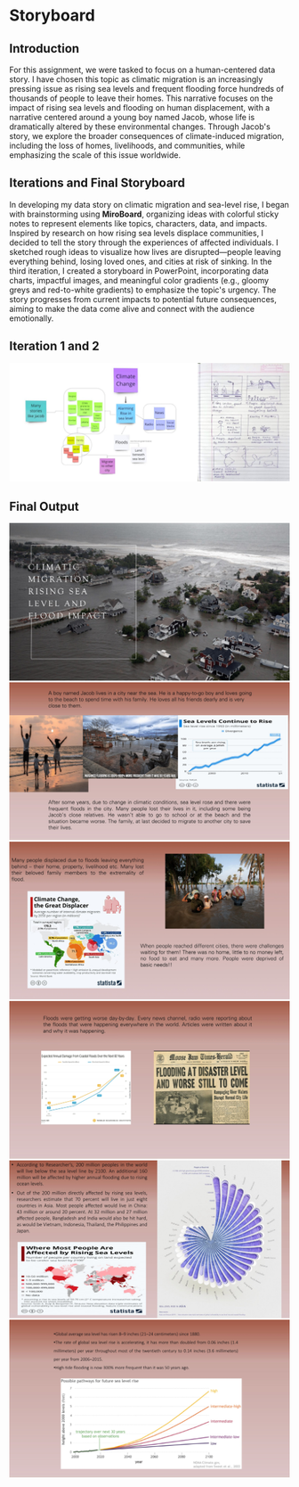 # Storyboard

## Introduction
For this assignment, we were tasked to focus on a human-centered data story. I have chosen this topic as climatic migration is an increasingly pressing issue as 
rising sea levels and frequent flooding force hundreds of thousands of people to leave their homes. This narrative focuses on the impact of rising sea levels and 
flooding on human displacement, with a narrative centered around a young boy named Jacob, whose life is dramatically altered by these environmental changes. Through 
Jacob's story, we explore the broader consequences of climate-induced migration, including the loss of homes, livelihoods, and communities, while emphasizing the 
scale of this issue worldwide.

## Iterations and Final Storyboard
In developing my data story on climatic migration and sea-level rise, I began with brainstorming using **MiroBoard**, organizing ideas with colorful sticky notes to represent elements like topics, characters, data, and impacts. Inspired by research on how rising sea levels displace communities, I decided to tell the story through the experiences of affected individuals. I sketched rough ideas to visualize how lives are disrupted—people leaving everything behind, losing loved ones, and cities at risk of sinking. In the third iteration, I created a storyboard in PowerPoint, incorporating data charts, impactful images, and meaningful color gradients (e.g., gloomy greys and red-to-white gradients) to emphasize the topic's urgency. The story progresses from current impacts to potential future consequences, aiming to make the data come alive and connect with the audience emotionally.

## Iteration 1 and 2
![Iteration 1](assests/img/Storyboard_it_1&2.jpg)

## Final Output
![Image1](assests/img/ClimaticMigration-1.jpg)
![Image2](/assests/img/ClimaticMigration-2.jpg)
![Image3](/assests/img/ClimaticMigration-3.jpg)
![Image4](/assests/img/ClimaticMigration-4.jpg)
![Image5](/assests/img/ClimaticMigration-5.jpg)
![Image6](/assests/img/ClimaticMigration-6.jpg)
